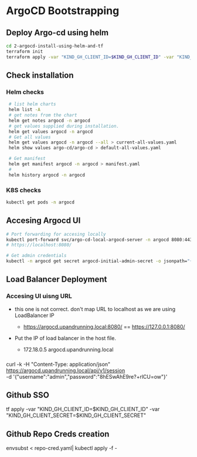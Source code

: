 # ArgoCD Bootstrapping

## Deploy Argo-cd using helm

```bash
cd 2-argocd-install-using-helm-and-tf
terraform init
terraform apply -var "KIND_GH_CLIENT_ID=$KIND_GH_CLIENT_ID" -var "KIND_GH_CLIENT_SECRET=$KIND_GH_CLIENT_SECRET" -auto-approve
```

## Check installation

### Helm checks

```bash
 # list helm charts
 helm list -A
 # get notes from the chart
 helm get notes argocd -n argocd
 # get values supplied during installation.
 helm get values argocd -n argocd
 # Get all values
 helm get values argocd -n argocd --all > current-all-values.yaml
 helm show values argo-cd/argo-cd > default-all-values.yaml

 # Get manifest
 helm get manifest argocd -n argocd > manifest.yaml
 # 
 helm history argocd -n argocd 
```

### K8S checks

```bash
kubectl get pods -n argocd
```

## Accesing Argocd UI

```bash
# Port forwarding for accesing locally
kubectl port-forward svc/argo-cd-local-argocd-server -n argocd 8080:443
# https://localhost:8080/

# Get admin credentials
kubectl -n argocd get secret argocd-initial-admin-secret -o jsonpath="{.data.password}" | base64 -d; echo
```

## Load Balancer Deployment

### Accesing UI uisng URL

- this one is not correct. don't map URL to localhost as we are using LoadBalancer IP
  - <https://argocd.upandrunning.local:8080/> == <https://127.0.0.1:8080/>

- Put the IP of load balancer in the host file.
  - 172.18.0.5 argocd.upandrunning.local

###

curl -k -H "Content-Type: application/json" \
     <https://argocd.upandrunning.local/api/v1/session> \
     -d '{"username":"admin","password":"8hESwAhE9re?+rlCU=ow"}'

## Github SSO

 tf apply -var "KIND_GH_CLIENT_ID=$KIND_GH_CLIENT_ID" -var "KIND_GH_CLIENT_SECRET=$KIND_GH_CLIENT_SECRET"

## Github Repo Creds creation

envsubst < repo-cred.yaml| kubectl apply -f -
